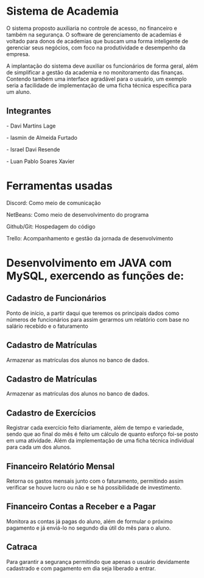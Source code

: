<h1>Sistema de Academia</h1>
<p>O sistema proposto auxiliaria no controle de acesso, no financeiro e também na segurança. 
O software de gerenciamento de academias é voltado para donos de academias que buscam uma 
forma inteligente de gerenciar seus negócios, com foco na produtividade e desempenho da empresa.</p>
<p>A implantação do sistema deve auxiliar os funcionários de forma geral, além de simplificar a 
gestão da academia e no monitoramento das finanças. Contendo também uma interface agradável para 
o usuário, um exemplo seria a facilidade de implementação de uma ficha técnica específica para um aluno.</p>

<h2>Integrantes</h2>
<p>- Davi Martins Lage</p>
<p>- Iasmin de Almeida Furtado</p>
<p>- Israel Davi Resende</p>
<p>- Luan Pablo Soares Xavier</p>

<h1>Ferramentas usadas</h1>
<p>Discord: Como meio de comunicação</p>

<p>NetBeans: Como meio de desenvolvimento do programa</p>

<p>Github/Git: Hospedagem do código</p>

<p>Trello: Acompanhamento e gestão da jornada de desenvolvimento</p>


<h1>Desenvolvimento em JAVA com MySQL, exercendo as funções de:</h1>

<h2>Cadastro de Funcionários</h2>

<p>Ponto de início, a partir daqui que teremos os principais dados como números de funcionários para assim gerarmos um relatório com base no salário recebido e o faturamento


<h2>Cadastro de Matrículas</h2>

<p>Armazenar as matrículas dos alunos no banco de dados.</p>

<h2>Cadastro de Matrículas</h2>

<p>Armazenar as matrículas dos alunos no banco de dados.</p>

<h2>Cadastro de Exercícios</h2>

<p>Registrar cada exercício feito diariamente, 
além de tempo e variedade, sendo que ao final do mês é feito um cálculo de quanto esforço foi-se posto em uma atividade. 
Além da implementação de uma ficha técnica individual para cada um dos alunos.</p>

<h2>Financeiro Relatório Mensal</h2>

<p>Retorna os gastos mensais junto com o faturamento, permitindo assim verificar se houve lucro ou não e se há possibilidade de investimento.</p>

<h2>Financeiro Contas a Receber e a Pagar</h2>

<p>Monitora as contas já pagas do aluno, além de formular o próximo pagamento e já enviá-lo no segundo dia útil do mês para o aluno.</p>

<h2>Catraca</h2>

<p>Para garantir a segurança permitindo que apenas o usuário devidamente cadastrado e com pagamento em dia seja liberado a entrar.</p>

